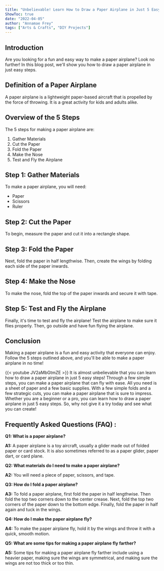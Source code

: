 ```yaml
---
title: "Unbelievable! Learn How to Draw a Paper Airplane in Just 5 Easy Steps!"
ShowToc: true 
date: "2022-04-05"
author: "Annamae Frey" 
tags: ["Arts & Crafts", "DIY Projects"]
---
```

## Introduction 

Are you looking for a fun and easy way to make a paper airplane? Look no further! In this blog post, we'll show you how to draw a paper airplane in just  easy steps. 

## Definition of a Paper Airplane 

A paper airplane is a lightweight paper-based aircraft that is propelled by the force of throwing. It is a great activity for kids and adults alike. 

## Overview of the 5 Steps 

The 5 steps for making a paper airplane are: 

1. Gather Materials 
2. Cut the Paper 
3. Fold the Paper 
4. Make the Nose 
5. Test and Fly the Airplane 

## Step 1: Gather Materials 

To make a paper airplane, you will need: 

- Paper 
- Scissors 
- Ruler 

## Step 2: Cut the Paper 

To begin, measure the paper and cut it into a rectangle shape. 

## Step 3: Fold the Paper 

Next, fold the paper in half lengthwise. Then, create the wings by folding each side of the paper inwards. 

## Step 4: Make the Nose 

To make the nose, fold the top of the paper inwards and secure it with tape. 

## Step 5: Test and Fly the Airplane 

Finally, it's time to test and fly the airplane! Test the airplane to make sure it flies properly. Then, go outside and have fun flying the airplane. 

## Conclusion 

Making a paper airplane is a fun and easy activity that everyone can enjoy. Follow the 5 steps outlined above, and you'll be able to make a paper airplane in no time!

{{< youtube JV2aMbGtmZE >}} 
It is almost unbelievable that you can learn how to draw a paper airplane in just 5 easy steps! Through a few simple steps, you can make a paper airplane that can fly with ease. All you need is a sheet of paper and a few basic supplies. With a few simple folds and a few strategic cuts, you can make a paper airplane that is sure to impress. Whether you are a beginner or a pro, you can learn how to draw a paper airplane in just 5 easy steps. So, why not give it a try today and see what you can create!

## Frequently Asked Questions (FAQ) :
**Q1: What is a paper airplane?**

**A1:** A paper airplane is a toy aircraft, usually a glider made out of folded paper or card stock. It is also sometimes referred to as a paper glider, paper dart, or card plane. 

**Q2: What materials do I need to make a paper airplane?**

**A2:** You will need a piece of paper, scissors, and tape. 

**Q3: How do I fold a paper airplane?**

**A3:** To fold a paper airplane, first fold the paper in half lengthwise. Then fold the top two corners down to the center crease. Next, fold the top two corners of the paper down to the bottom edge. Finally, fold the paper in half again and tuck in the wings. 

**Q4: How do I make the paper airplane fly?**

**A4:** To make the paper airplane fly, hold it by the wings and throw it with a quick, smooth motion. 

**Q5: What are some tips for making a paper airplane fly farther?**

**A5:** Some tips for making a paper airplane fly farther include using a heavier paper, making sure the wings are symmetrical, and making sure the wings are not too thick or too thin.





